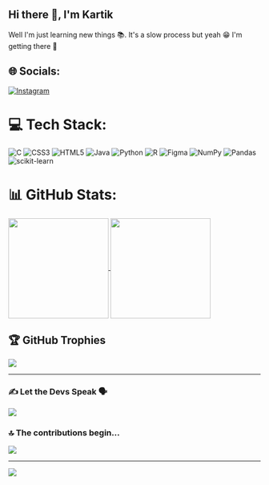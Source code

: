 ## Hi there 👋, I'm Kartik
Well I'm just learning new things 📚. It's a slow process but yeah 😁 I'm getting there 🚀

## 🌐 Socials:
[![Instagram](https://img.shields.io/badge/Instagram-%23E4405F.svg?logo=Instagram&logoColor=white)](https://instagram.com/https://www.instagram.com/_la_obra_maestra_/) 

# 💻 Tech Stack:
![C](https://img.shields.io/badge/c-%2300599C.svg?style=flat-square&logo=c&logoColor=white) ![CSS3](https://img.shields.io/badge/css3-%231572B6.svg?style=flat-square&logo=css3&logoColor=white) ![HTML5](https://img.shields.io/badge/html5-%23E34F26.svg?style=flat-square&logo=html5&logoColor=white) ![Java](https://img.shields.io/badge/java-%23ED8B00.svg?style=flat-square&logo=java&logoColor=white) ![Python](https://img.shields.io/badge/python-3670A0?style=flat-square&logo=python&logoColor=ffdd54) ![R](https://img.shields.io/badge/r-%23276DC3.svg?style=flat-square&logo=r&logoColor=white) 	![Figma](https://img.shields.io/badge/figma-%23F24E1E.svg?style=flat-square&logo=figma&logoColor=white) ![NumPy](https://img.shields.io/badge/numpy-%23013243.svg?style=flat-square&logo=numpy&logoColor=white) ![Pandas](https://img.shields.io/badge/pandas-%23150458.svg?style=flat-square&logo=pandas&logoColor=white) ![scikit-learn](https://img.shields.io/badge/scikit--learn-%23F7931E.svg?style=flat-square&logo=scikit-learn&logoColor=white)

# 📊 GitHub Stats:
<a href="https://github.com/Xenderador/github-readme-stats">
  <img height=200 align="center" src="https://github-readme-stats.vercel.app/api?username=Xenderador&show_icons=true&theme=algolia" />
</a>
<a href="https://github.com/Xenderador/convoychat">
  <img height=200 align="center" src="https://github-readme-stats.vercel.app/api/top-langs?username=Xenderador&theme=algolia&layout=compact&langs_count=8&card_width=320" />
</a>
<!--
 <hr>![](https://github-readme-streak-stats.herokuapp.com/?user=Xenderador&theme=algolia&hide_border=false)<br/> -->

## 🏆 GitHub Trophies
![](https://github-profile-trophy.vercel.app/?username=Xenderador&theme=dracula&no-frame=false&no-bg=true&margin-w=4)
<hr>

### ✍️ Let the Devs Speak 🗣️
![](https://quotes-github-readme.vercel.app/api?type=horizontal&theme=tokyonight)

### 🔝 The contributions begin...
![](https://github-contributor-stats.vercel.app/api?username=Xenderador&limit=5&theme=nord&combine_all_yearly_contributions=true)

---
[![](https://visitcount.itsvg.in/api?id=Xenderador&icon=4&color=12)](https://visitcount.itsvg.in)
